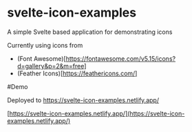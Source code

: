 # svelte-icon-examples

A simple Svelte based application for demonstrating icons

Currently using icons from 
* (Font Awesome)[https://fontawesome.com/v5.15/icons?d=gallery&p=2&m=free] 
* (Feather Icons)[https://feathericons.com/]


#Demo

Deployed to https://svelte-icon-examples.netlify.app/

[https://svelte-icon-examples.netlify.app/](https://svelte-icon-examples.netlify.app/)
